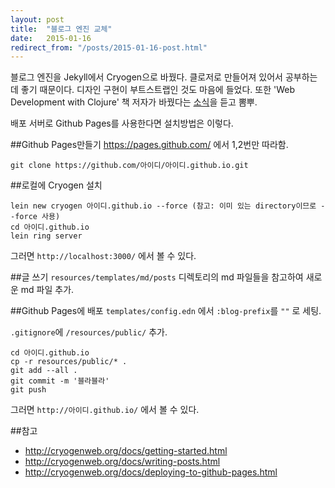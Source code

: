 ```yaml
---
layout: post
title:  "블로그 엔진 교체"
date:   2015-01-16
redirect_from: "/posts/2015-01-16-post.html"
---
```


블로그 엔진을 Jekyll에서 Cryogen으로 바꿨다. 클로저로 만들어져 있어서 공부하는데 좋기 때문이다. 디자인 구현이 부트스트랩인 것도 마음에 들었다. 또한 'Web Development with Clojure' 책 저자가 바꿨다는 [소식](http://yogthos.net/posts/2014-11-26-Moving-to-Cryogen.html)을 듣고 뽐뿌.

배포 서버로 Github Pages를 사용한다면 설치방법은 이렇다.

##Github Pages만들기
<https://pages.github.com/> 에서 1,2번만 따라함.

`git clone https://github.com/아이디/아이디.github.io.git`

##로컬에 Cryogen 설치
```
lein new cryogen 아이디.github.io --force (참고: 이미 있는 directory이므로 --force 사용)
cd 아이디.github.io
lein ring server
```

그러면 `http://localhost:3000/` 에서 볼 수 있다.

##글 쓰기
`resources/templates/md/posts` 디렉토리의 md 파일들을 참고하여 새로운 md 파일 추가.

##Github Pages에 배포
`templates/config.edn` 에서 `:blog-prefix`를 `""` 로 세팅.

`.gitignore`에 `/resources/public/` 추가.

```
cd 아이디.github.io
cp -r resources/public/* .
git add --all .
git commit -m '블라블라'
git push
```

그러면 `http://아이디.github.io/` 에서 볼 수 있다.

##참고
* <http://cryogenweb.org/docs/getting-started.html>
* <http://cryogenweb.org/docs/writing-posts.html>
* <http://cryogenweb.org/docs/deploying-to-github-pages.html>
